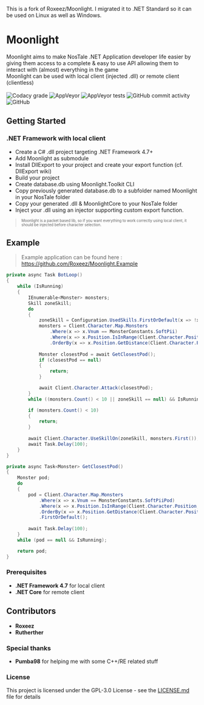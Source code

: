 This is a fork of Roxeez/Moonlight. I migrated it to .NET Standard so it can be used on Linux as well as Windows.

# Moonlight

Moonlight aims to make NosTale .NET Application developer life easier by giving them access to a complete & easy to use API allowing them to interact with (almost) everything in the game  
Moonlight can be used with local client (injected .dll) or remote client (clientless)
<br><br>
![Codacy grade](https://img.shields.io/codacy/grade/d7ecbcba4d48445f8a7e12f1bb4fb8e7)
![AppVeyor](https://img.shields.io/appveyor/build/Roxeez/Moonlight)
![AppVeyor tests](https://img.shields.io/appveyor/tests/Roxeez/Moonlight)
![GitHub commit activity](https://img.shields.io/github/commit-activity/m/Roxeez/Moonlight)
![GitHub](https://img.shields.io/github/license/Roxeez/Moonlight)

## Getting Started

### .NET Framework with local client

- Create a C# .dll project targeting .NET Framework 4.7+
- Add Moonlight as submodule
- Install DllExport to your project and create your export function (cf. DllExport wiki)
- Build your project
- Create database.db using Moonlight.Toolkit CLI
- Copy previously generated database.db to a subfolder named Moonlight in your NosTale folder
- Copy your generated .dll & MoonlightCore to your NosTale folder
- Inject your .dll using an injector supporting custom export function.

> <sub><sup>Moonlight is a packet based lib, so if you want everything to work correctly using local client, it should be injected before character selection.</sub></sup>  

## Example
>Example application can be found here : https://github.com/Roxeez/Moonlight.Example
```csharp
private async Task BotLoop()
{
    while (IsRunning)
    {
        IEnumerable<Monster> monsters;
        Skill zoneSkill;
        do
        {
            zoneSkill = Configuration.UsedSkills.FirstOrDefault(x => !x.IsOnCooldown);
            monsters = Client.Character.Map.Monsters
                .Where(x => x.Vnum == MonsterConstants.SoftPii)
                .Where(x => x.Position.IsInRange(Client.Character.Position, Radius))
                .OrderBy(x => x.Position.GetDistance(Client.Character.Position));
            
            Monster closestPod = await GetClosestPod();
            if (closestPod == null)
            {
                return;
            }

            await Client.Character.Attack(closestPod);
        } 
        while ((monsters.Count() < 10 || zoneSkill == null) && IsRunning);

        if (monsters.Count() < 10)
        {
            return;
        }
        
        await Client.Character.UseSkillOn(zoneSkill, monsters.First());
        await Task.Delay(100);
    }
}

private async Task<Monster> GetClosestPod()
{
    Monster pod;
    do
    {
        pod = Client.Character.Map.Monsters
            .Where(x => x.Vnum == MonsterConstants.SoftPiiPod)
            .Where(x => x.Position.IsInRange(Client.Character.Position, Radius))
            .OrderBy(x => x.Position.GetDistance(Client.Character.Position))
            .FirstOrDefault();
        
        await Task.Delay(100);
    } 
    while (pod == null && IsRunning);

    return pod;
}
```

### Prerequisites

- **.NET Framework 4.7** for local client
- **.NET Core** for remote client

## Contributors
* **Roxeez**
* **Rutherther**

### Special thanks

* **Pumba98** for helping me with some C++/RE related stuff

### License

This project is licensed under the GPL-3.0 License - see the [LICENSE.md](LICENSE.md) file for details
